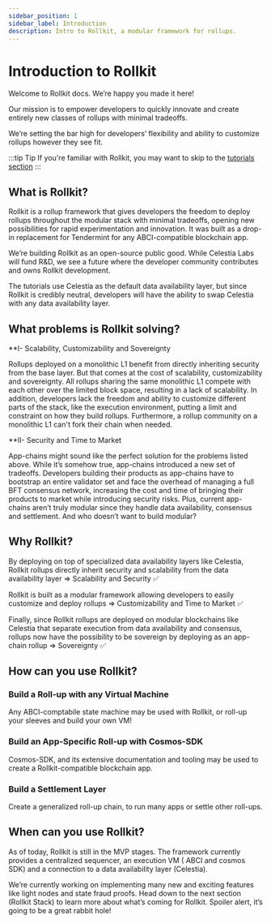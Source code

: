 ```yaml
---
sidebar_position: 1
sidebar_label: Introduction
description: Intro to Rollkit, a modular framework for rollups.
---
```


# Introduction to Rollkit
Welcome to Rollkit docs. We’re happy you made it here! 

Our mission is to empower developers to quickly innovate and create entirely new classes of rollups with minimal tradeoffs. 

We’re setting the bar high for developers’ flexibility and ability to customize rollups however they see fit. 

:::tip Tip
If you're familiar with Rollkit, you may want to skip to the [tutorials section](../category/tutorials)
:::

## What is Rollkit?

Rollkit is a rollup framework that gives developers the freedom to deploy rollups throughout the modular stack with minimal tradeoffs, opening new possibilities for rapid experimentation and innovation.
It was built as a drop-in replacement for Tendermint for any ABCI-compatible blockchain app.

We’re building Rollkit as an open-source public good. While Celestia Labs will fund R&D, we see a future where the developer community contributes and owns Rollkit development.

The tutorials use Celestia as the default data availability layer, but since Rollkit is credibly neutral, developers will have the ability to swap Celestia with any data availability layer. 


## What problems is Rollkit solving?

**I- Scalability, Customizability and Sovereignty

Rollups deployed on a monolithic L1 benefit from directly inheriting security from the base layer. But that comes at the cost of scalability, customizability and sovereignty.
All rollups sharing the same monolithic L1 compete with each other over the limited block space, resulting in a lack of scalability.
In addition, developers lack the freedom and ability to customize different parts of the stack, like the execution environment, putting a limit and constraint on how they build rollups.
Furthermore, a rollup community on a monolithic L1 can't fork their chain when needed.

**II- Security and Time to Market

App-chains might sound like the perfect solution for the problems listed above. While it’s somehow true, app-chains introduced a new set of tradeoffs.
Developers building their products as app-chains have to bootstrap an entire validator set and face the overhead of managing a full BFT consensus network, increasing the cost and time of bringing their products to market while introducing security risks. 
Plus, current app-chains aren’t truly modular since they handle data availability, consensus and settlement. And who doesn’t want to build modular? 


## Why Rollkit?

By deploying on top of specialized data availability layers like Celestia, Rollkit rollups directly inherit security and scalability from the data availability layer => Scalability and Security ✅

Rollkit is built as a modular framework allowing developers to easily customize and deploy rollups => Customizability and Time to Market ✅

Finally, since Rollkit rollups are deployed on modular blockchains like Celestia that separate execution from data availability and consensus, rollups now have the possibility to be sovereign by deploying as an app-chain rollup => Sovereignty ✅

## How can you use Rollkit? 
<!-- Drafting: envisioned usecases -->

### Build a Roll-up with any Virtual Machine

Any ABCI-comptabile state machine may be used with Rollkit, or roll-up your sleeves and build your own VM!

### Build an App-Specific Roll-up with Cosmos-SDK

Cosmos-SDK, and its extensive documentation and tooling may be used to create a Rollkit-compatible blockchain app.

### Build a Settlement Layer

Create a generalized roll-up chain, to run many apps or settle other roll-ups.


## When can you use Rollkit? 

As of today, Rollkit is still in the MVP stages. The framework currently provides a centralized sequencer, an execution VM ( ABCI and cosmos SDK) and a connection to a data availability layer (Celestia). 

We’re currently working on implementing many new and exciting features like light nodes and state fraud proofs. 
Head down to the next section (Rollkit Stack) to learn more about what’s coming for Rollkit. 
Spoiler alert, it’s going to be a great rabbit hole! 
